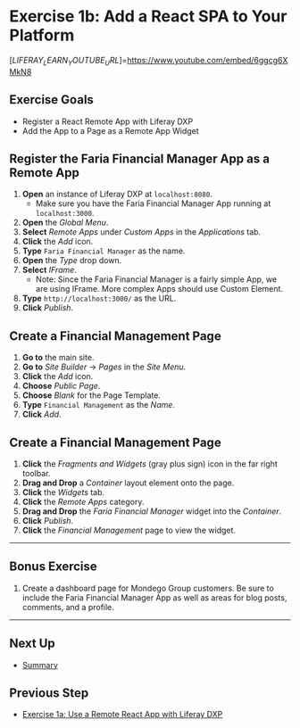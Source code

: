 # Exercise 1b: Add a React SPA to Your Platform

[$LIFERAY_LEARN_YOUTUBE_URL$]=https://www.youtube.com/embed/6ggcg6XMkN8

## Exercise Goals

- Register a React Remote App with Liferay DXP
- Add the App to a Page as a Remote App Widget

 </div>

## Register the Faria Financial Manager App as a Remote App

1. **Open** an instance of Liferay DXP at `localhost:8080`.
	* Make sure you have the Faria Financial Manager App running at `localhost:3000`. 
2. **Open** the _Global Menu_.
3. **Select** _Remote Apps_ under _Custom Apps_ in the _Applications_ tab.
4. **Click** the _Add_ icon. 
5. **Type** `Faria Financial Manager` as the name.
6. **Open** the _Type_ drop down. 
7. **Select** _IFrame_. 
	* Note: Since the Faria Financial Manager is a fairly simple App, we are using IFrame. More complex Apps should use Custom Element.
8. **Type** `http://localhost:3000/` as the URL.
9. **Click** _Publish_. 

## Create a Financial Management Page

1. **Go to** the main site. 
2. **Go to** _Site Builder_ &rarr; _Pages_ in the _Site Menu_.     
3. **Click** the _Add_ icon.  
5. **Choose** _Public Page_.
6. **Choose** _Blank_ for the Page Template.
7. **Type** `Financial Management` as the _Name_.
8. **Click** _Add_.
 

## Create a Financial Management Page

1. **Click** the _Fragments and Widgets_ (gray plus sign) icon in the far right toolbar.   
2. **Drag and Drop** a _Container_ layout element onto the page.
3. **Click** the _Widgets_ tab.  
4. **Click** the _Remote Apps_ category.
5. **Drag and Drop** the _Faria Financial Manager_ widget into the _Container_.
6. **Click** _Publish_.
7. **Click** the _Financial Management_ page to view the widget. 

---

## Bonus Exercise
1. Create a dashboard page for Mondego Group customers. Be sure to include the Faria Financial Manager App as well as areas for blog posts, comments, and a profile.

---

## Next Up

* [Summary](./summary.md)

## Previous Step

* [Exercise 1a: Use a Remote React App with Liferay DXP](./exercise-1a-use-a-remote-react-app-with-liferay-dxp.md)